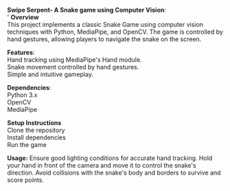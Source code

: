 **Swipe Serpent- A Snake game using Computer Vision**: <br />'
**Overview** <br />
This project implements a classic Snake Game using computer vision techniques with Python, MediaPipe, and OpenCV. The game is controlled by hand gestures, allowing players to navigate the snake on the screen. <br />

__Features__: <br />
Hand tracking using MediaPipe's Hand module.<br />
Snake movement controlled by hand gestures. <br />
Simple and intuitive gameplay.<br /> 

__Dependencies__:  <br />
Python 3.x<br />
OpenCV<br />
MediaPipe<br />

**Setup Instructions**<br />
Clone the repository<br />
Install dependencies<br />
Run the game<br />

**Usage:**
Ensure good lighting conditions for accurate hand tracking. 
Hold your hand in front of the camera and move it to control the snake's direction.
Avoid collisions with the snake's body and borders to survive and score points.
